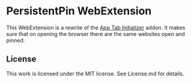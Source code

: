 # PersistentPin WebExtension

This WebExtension is a rewrite of the
[App Tab Initializer](https://addons.mozilla.org/en-US/firefox/addon/app-tab-initializer) 
addon. It makes sure that on opening the browser there are the same websites
open and pinned.

## License

This work is licensed under the MIT license. See License.md for details.
